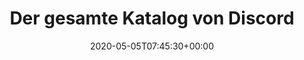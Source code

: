 ---
retweeted: false
source: <a href="https://about.twitter.com/products/tweetdeck" rel="nofollow">TweetDeck</a>
entities:
  hashtags: []
  symbols: []
  user_mentions: []
  urls:
  - url: https://t.co/5GG1vI3PDu
    expanded_url: https://bit.ly/2YGoFQl
    display_url: bit.ly/2YGoFQl
    indices:
    - '60'
    - '83'
display_text_range:
- '0'
- '83'
favorite_count: '2'
id_str: '1257577143732785156'
truncated: false
retweet_count: '2'
id: '1257577143732785156'
possibly_sensitive: false
created_at: Tue May 05 07:45:30 +0000 2020
favorited: false
full_text: 'Der gesamte Katalog von Discord Records ist gerade online:'
lang: de
quote_url: https://bit.ly/2YGoFQl
tags:
- pesos:twitter
date: '2020-05-05T07:45:30+00:00'
src: https://twitter.com/bascht/status/1257577143732785156
original_url: https://twitter.com/bascht/status/1257577143732785156
type: twitter_tweet
text: 'Der gesamte Katalog von Discord Records ist gerade online:'
title: Der gesamte Katalog von Discord

---